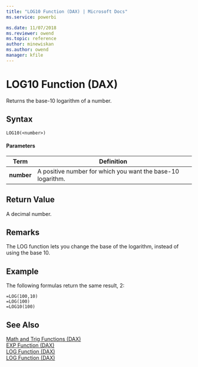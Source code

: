 ```yaml
---
title: "LOG10 Function (DAX) | Microsoft Docs"
ms.service: powerbi 

ms.date: 11/07/2018
ms.reviewer: owend
ms.topic: reference
author: minewiskan
ms.author: owend
manager: kfile
---
```

# LOG10 Function (DAX)
Returns the base-10 logarithm of a number.  
  
## Syntax  
  
```dax
LOG10(<number>)  
```
  
#### Parameters  
  
|Term|Definition|  
|--------|--------------|  
|**number**|A positive number for which you want the base-10 logarithm.|  
  
## Return Value  
A decimal number.  
  
## Remarks  
The LOG function lets you change the base of the logarithm, instead of using the base 10.  
  
## Example  
The following formulas return the same result, 2:  
  
```dax
=LOG(100,10)  
=LOG(100)  
=LOG10(100)  
```
  
## See Also  
[Math and Trig Functions &#40;DAX&#41;](math-and-trig-functions-dax.md)  
[EXP Function &#40;DAX&#41;](exp-function-dax.md)  
[LOG Function &#40;DAX&#41;](log-function-dax.md)  
[LOG Function &#40;DAX&#41;](log-function-dax.md)  
  
